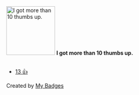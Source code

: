 <img src="https://my-badges.github.io/my-badges/thumbs-up-10.png" alt="I got more than 10 thumbs up." title="I got more than 10 thumbs up." width="128">
<strong>I got more than 10 thumbs up.</strong>
<br><br>

* <a href="https://github.com/volta-cli/volta/issues/1973">13 👍</a>


Created by <a href="https://github.com/my-badges/my-badges">My Badges</a>